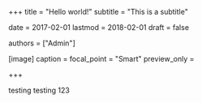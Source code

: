 +++
title = "Hello world!"
subtitle = "This is a subtitle"

date = 2017-02-01
lastmod = 2018-02-01
draft = false

authors = ["Admin"]

[image]
  caption =
  focal_point = "Smart"
  preview_only =
  
+++

testing testing 123
